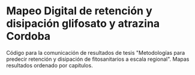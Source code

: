 # Mapeo Digital de retención y disipación glifosato y atrazina Cordoba

Código para la comunicación de resultados de tesis "Metodologías para predecir retención y disipación de fitosanitarios 
a escala regional". Mapas resultados ordenado por capítulos. 

